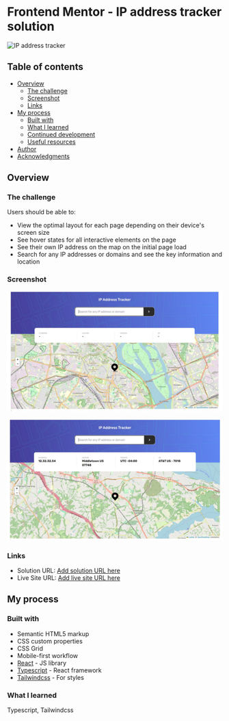 # Frontend Mentor - IP address tracker solution

![IP address tracker](./images/desktop-preview.jpg) 

## Table of contents

- [Overview](#overview)
  - [The challenge](#the-challenge)
  - [Screenshot](#screenshot)
  - [Links](#links)
- [My process](#my-process)
  - [Built with](#built-with)
  - [What I learned](#what-i-learned)
  - [Continued development](#continued-development)
  - [Useful resources](#useful-resources)
- [Author](#author)
- [Acknowledgments](#acknowledgments)

## Overview

### The challenge

Users should be able to:

- View the optimal layout for each page depending on their device's screen size
- See hover states for all interactive elements on the page
- See their own IP address on the map on the initial page load
- Search for any IP addresses or domains and see the key information and location

### Screenshot

![](./public/images/screenshot_1.jpg)

![](./public/images/screenshot_2.jpg)

### Links

- Solution URL: [Add solution URL here](https://github.com/VitaliySaburdo/ip-address-tracker-master)
- Live Site URL: [Add live site URL here](https://ip-address-tracker-master-rouge-rho.vercel.app/)

## My process

### Built with

- Semantic HTML5 markup
- CSS custom properties
- CSS Grid
- Mobile-first workflow
- [React](https://reactjs.org/) - JS library
- [Typescript](https://www.typescriptlang.org/) - React framework
- [Tailwindcss](https://tailwindcss.com/) - For styles

### What I learned

Typescript, Tailwindcss


